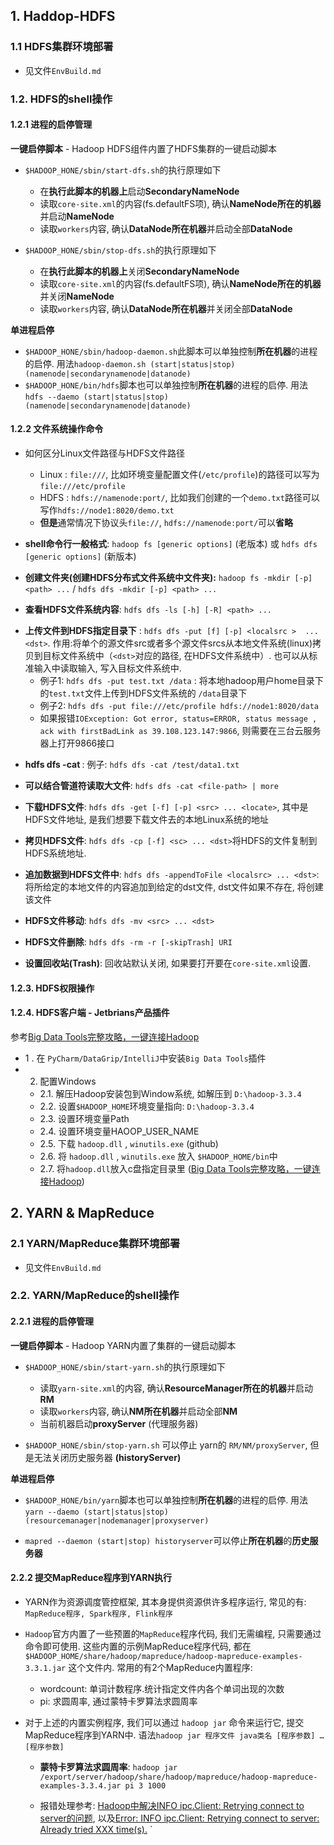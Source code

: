 
## 1. Haddop-HDFS


### 1.1 HDFS集群环境部署
- 见文件`EnvBuild.md`


### 1.2. HDFS的shell操作

#### 1.2.1 进程的启停管理

**一键启停脚本** - Hadoop HDFS组件内置了HDFS集群的一键启动脚本
- `$HADOOP_HONE/sbin/start-dfs.sh`的执行原理如下
  - 在**执行此脚本的机器上**启动**SecondaryNameNode**
  - 读取`core-site.xml`的内容(fs.defaultFS项), 确认**NameNode所在的机器**并启动**NameNode**
  - 读取`workers`内容, 确认**DataNode所在机器**并启动全部**DataNode**

- `$HADOOP_HONE/sbin/stop-dfs.sh`的执行原理如下
  - 在**执行此脚本的机器上**关闭**SecondaryNameNode**
  - 读取`core-site.xml`的内容(fs.defaultFS项), 确认**NameNode所在的机器**并关闭**NameNode**
  - 读取`workers`内容, 确认**DataNode所在机器**并关闭全部**DataNode**

**单进程启停**
- `$HADOOP_HONE/sbin/hadoop-daemon.sh`此脚本可以单独控制**所在机器**的进程的启停. 用法`hadoop-daemon.sh (start|status|stop) (namenode|secondarynamenode|datanode)`
-  `$HADOOP_HONE/bin/hdfs`脚本也可以单独控制**所在机器**的进程的启停. 用法`hdfs --daemo (start|status|stop) (namenode|secondarynamenode|datanode)`

#### 1.2.2 文件系统操作命令

- 如何区分Linux文件路径与HDFS文件路径
  - Linux : `file:///`, 比如环境变量配置文件(`/etc/profile`)的路径可以写为 `file:///etc/profile`
  - HDFS : `hdfs://namenode:port/`, 比如我们创建的一个`demo.txt`路径可以写作`hdfs://node1:8020/demo.txt`
  - **但是**通常情况下协议头`file://`, `hdfs://namenode:port/`可以**省略**

- **shell命令行一般格式**: `hadoop fs [generic options]` (老版本)  或 `hdfs dfs [generic options]` (新版本)

<p>

- **创建文件夹(创建HDFS分布式文件系统中文件夹):** `hadoop fs -mkdir [-p] <path> ...`  / `hdfs dfs -mkdir [-p] <path> ...`

<p>

- **查看HDFS文件系统内容**: `hdfs dfs -ls [-h] [-R] <path> ...`

<p>

- **上传文件到HDFS指定目录下** : ```hdfs dfs -put [f] [-p] <localsrc >  ... <dst>```. 作用:将单个的源文件src或者多个源文件srcs从本地文件系统(linux)拷贝到目标文件系统中（`<dst>`对应的路径, 在HDFS文件系统中）. 也可以从标准输入中读取输入, 写入目标文件系统中.
  - 例子1: `hdfs dfs -put test.txt /data` : 将本地hadoop用户home目录下的`test.txt`文件上传到HDFS文件系统的 `/data`目录下
  - 例子2: `hdfs dfs -put file:///etc/profile hdfs://node1:8020/data`
  - 如果报错`IOException: Got error, status=ERROR, status message , ack with firstBadLink as 39.108.123.147:9866`, 则需要在三台云服务器上打开9866接口
<p>

- **hdfs dfs -cat <path>**: 例子: `hdfs dfs -cat /test/data1.txt`
<p>

- **可以结合管道符读取大文件**: `hdfs dfs -cat <file-path> | more`
<p>

- **下载HDFS文件**: `hdfs dfs -get [-f] [-p] <src> ... <locate>`, 其中<src>是HDFS文件地址, <locate>是我们想要下载文件去的本地Linux系统的地址

<p>

- **拷贝HDFS文件**: `hdfs dfs -cp [-f] <sc> ... <dst>`将HDFS的文件复制到HDFS系统地址. 
<p>

- **追加数据到HDFS文件中**: `hdfs dfs -appendToFile <localsrc> ... <dst>`: 将所给定的本地文件的内容追加到给定的dst文件, dst文件如果不存在, 将创建该文件
<p>

- **HDFS文件移动**: `hdfs dfs -mv <src> ... <dst>`
<p>

- **HDFS文件删除**: `hdfs dfs -rm -r [-skipTrash] URI`

- **设置回收站(Trash)**: 回收站默认关闭, 如果要打开要在`core-site.xml`设置. 

#### 1.2.3. HDFS权限操作 

#### 1.2.4. HDFS客户端 - Jetbrians产品插件

参考[Big Data Tools完整攻略，一键连接Hadoop](https://blog.csdn.net/weixin_44155966/article/details/108820920)

- 1 . 在 `PyCharm/DataGrip/IntelliJ`中安装`Big Data Tools`插件
- 2. 配置Windows
  - 2.1. 解压Hadoop安装包到Window系统, 如解压到 `D:\hadoop-3.3.4`
  - 2.2. 设置`$HADOOP_HOME`环境变量指向: `D:\hadoop-3.3.4`
  - 2.3. 设置环境变量Path
  - 2.4. 设置环境变量HAOOP_USER_NAME
  - 2.5. 下载 `hadoop.dll` , `winutils.exe` (github)
  - 2.6. 将 `hadoop.dll` , `winutils.exe` 放入 `$HADOOP_HOME/bin`中
  - 2.7. 将`hadoop.dll`放入c盘指定目录里 ([Big Data Tools完整攻略，一键连接Hadoop](https://blog.csdn.net/weixin_44155966/article/details/108820920))


## 2. YARN & MapReduce

### 2.1 YARN/MapReduce集群环境部署
- 见文件`EnvBuild.md`


### 2.2. YARN/MapReduce的shell操作


#### 2.2.1 进程的启停管理

**一键启停脚本** - Hadoop YARN内置了集群的一键启动脚本
- `$HADOOP_HONE/sbin/start-yarn.sh`的执行原理如下
  - 读取`yarn-site.xml`的内容, 确认**ResourceManager所在的机器**并启动**RM**
  - 读取`workers`内容, 确认**NM所在机器**并启动全部**NM**
  - 当前机器启动**proxyServer** (代理服务器)

- `$HADOOP_HONE/sbin/stop-yarn.sh` 可以停止 yarn的  `RM/NM/proxyServer`, 但是无法关闭历史服务器  **(historyServer)**



**单进程启停**

-  `$HADOOP_HONE/bin/yarn`脚本也可以单独控制**所在机器**的进程的启停. 用法`yarn --daemo (start|status|stop) (resourcemanager|nodemanager|proxyserver)`
<p>

- `mapred --daemon (start|stop) historyserver`可以停止**所在机器**的**历史服务器**


#### 2.2.2 提交MapReduce程序到YARN执行

- YARN作为资源调度管控框架, 其本身提供资源供许多程序运行, 常见的有: `MapReduce程序, Spark程序, Flink程序`

- `Hadoop`官方内置了一些预置的`MapReduce`程序代码, 我们无需编程, 只需要通过命令即可使用. 这些内置的示例MapReduce程序代码, 都在`$HADOOP_HOME/share/hadoop/mapreduce/hadoop-mapreduce-examples-3.3.1.jar` 这个文件内. 常用的有2个MapReduce内置程序:

  - wordcount: 单词计数程序.统计指定文件内各个单词出现的次数
  - pi: 求圆周率, 通过蒙特卡罗算法求圆周率

- 对于上述的内置实例程序, 我们可以通过 `hadoop jar` 命令来运行它, 提交MapReduce程序到YARN中. 语法`hadoop jar 程序文件 java类名 [程序参数] … [程序参数]`

  - **蒙特卡罗算法求圆周率**: `hadoop jar /export/server/hadoop/share/hadoop/mapreduce/hadoop-mapreduce-examples-3.3.4.jar pi 3 1000`

  - 报错处理参考: [Hadoop中解决INFO ipc.Client: Retrying connect to server的问题](https://blog.csdn.net/zhugongshan/article/details/103819830#:~:text=%E6%89%BE%E5%88%B0%2Fetc%2F%20hosts,%E6%96%87%E4%BB%B6%EF%BC%8C%E7%94%A8sudo%E5%91%BD%E4%BB%A4%E6%89%93%E5%BC%80%EF%BC%8C%E5%B0%86127.0.0.1%E5%92%8C127.0.1.1%E7%9A%84%E6%98%A0%E5%B0%84%E6%B3%A8%E9%87%8A%E6%8E%89%E5%8D%B3%E5%8F%AF%E3%80%82%20%E6%B3%A8%E6%84%8F%EF%BC%9A%E5%A6%82%E6%9E%9C%E5%8F%8A%E8%AE%BE%E8%AE%A1%E7%9A%84%E6%98%AF%E5%88%86%E5%B8%83%E5%BC%8F%E7%9A%84%EF%BC%8C%E5%B0%B1%E8%A6%81%E6%8A%8Amaster%E5%92%8Cslave%E4%B8%AD%E7%9A%84hosts%E6%96%87%E4%BB%B6%E9%83%BD%E8%A6%81%E4%BF%AE%E6%94%B9%EF%BC%8C%E4%BC%AA%E5%88%86%E5%B8%83%E5%BC%8F%E7%9A%84%E5%B0%B1%E6%97%A0%E6%89%80%E8%B0%93%E4%BA%86%EF%BC%8C%E5%9B%A0%E4%B8%BA%E5%AE%83%E5%8F%AA%E6%9C%89%E4%B8%80%E4%B8%AA%E9%85%8D%E7%BD%AE%E6%96%87%E4%BB%B6%E3%80%82%20%E6%9C%80%E5%90%8E%EF%BC%8C%E9%9C%80%E8%A6%81%E6%B3%A8%E6%84%8F%E7%9A%84%E6%98%AF%EF%BC%9A%E5%A6%82%E6%9E%9C%E4%BD%A0%E6%98%AF%E4%BC%AA%E5%88%86%E5%B8%83%E5%BC%8F%E7%9A%84%EF%BC%8C%E5%8F%AA%E7%94%A8%E9%85%8D%E7%BD%AE%E4%B8%80%E5%8F%B0%EF%BC%8C%E5%A6%82%E6%9E%9C%E4%BD%A0%E6%98%AF%E5%88%86%E5%B8%83%E5%BC%8F%E7%9A%84%EF%BC%8C%E5%B0%B1%E8%A6%81%E6%8A%8A%E6%89%80%E6%9C%89%E7%9A%84%E4%B8%BB%E6%9C%BA%E7%9A%84hosts%E6%96%87%E4%BB%B6%E7%9A%84%E5%89%8D%E4%B8%A4%E8%A1%8C%EF%BC%88%E5%9F%BA%E6%9C%AC%E4%B8%8A%E9%83%BD%E5%9C%A8%E5%89%8D%E4%B8%A4%E8%A1%8C%EF%BC%89%E5%85%A8%E9%83%A8%E6%B3%A8%E9%87%8A%E6%8E%89%E3%80%82), 以及[Error: INFO ipc.Client: Retrying connect to server: Already tried XXX time(s).](https://blog.csdn.net/sinat_38079265/article/details/122904393)
`